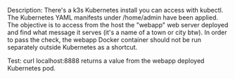 Description: There's a k3s Kubernetes install you can access with kubectl. The Kubernetes YAML manifests under /home/admin have been applied. The objective is to access from the host the "webapp" web server deployed and find what message it serves (it's a name of a town or city btw). In order to pass the check, the webapp Docker container should not be run separately outside Kubernetes as a shortcut.

Test: curl localhost:8888 returns a value from the webapp deployed Kubernetes pod.
